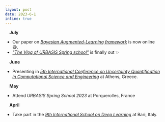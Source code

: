 ```yaml
---
layout: post
date: 2023-6-1
inline: true
---
```


<!-- &emsp;**Sep**
- Joined *<a href='https://www.strath.ac.uk/research/subjects/civilenvironmentalengineering/centreforintelligentinfrastructure/'>"Centre for Intelligent Infrastructure"</a>* at University of Strathclyde, Glasgow as an Research Assisstant for doing UQ in ML :muscle:. -->

&emsp;**July**
- Our paper on *<a href='https://www.researchgate.net/publication/372476099_A_Bayesian_Augmented-Learning_framework_for_spectral_uncertainty_quantification_of_incomplete_records_of_stochastic_processes'> Bayesian Augmented-Learning framework</a>* is now online :smile:.
- *<a href='https://urbasis-eu.osug.fr/'>"The Vlog of URBASIS Spring school"</a>*  is finally out :sparkles: 

&emsp;**June**
- Presenting in *<a href="https://2023.uncecomp.org/">5th International Conference on Uncertainty Quantification in Computational Science and Engineering</a>* at Athens, Greece.

&emsp;**May**
- Attend *URBASIS Spring School 2023* at Porquerolles, France

&emsp;**April**
- Take part in the *<a href="https://deeplearn.irdta.eu/2023sp/">9th International School on Deep Learning</a>* at Bari, Italy.